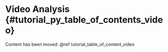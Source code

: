 Video Analysis {#tutorial_py_table_of_contents_video}
==============

Content has been moved: @ref tutorial_table_of_content_video
